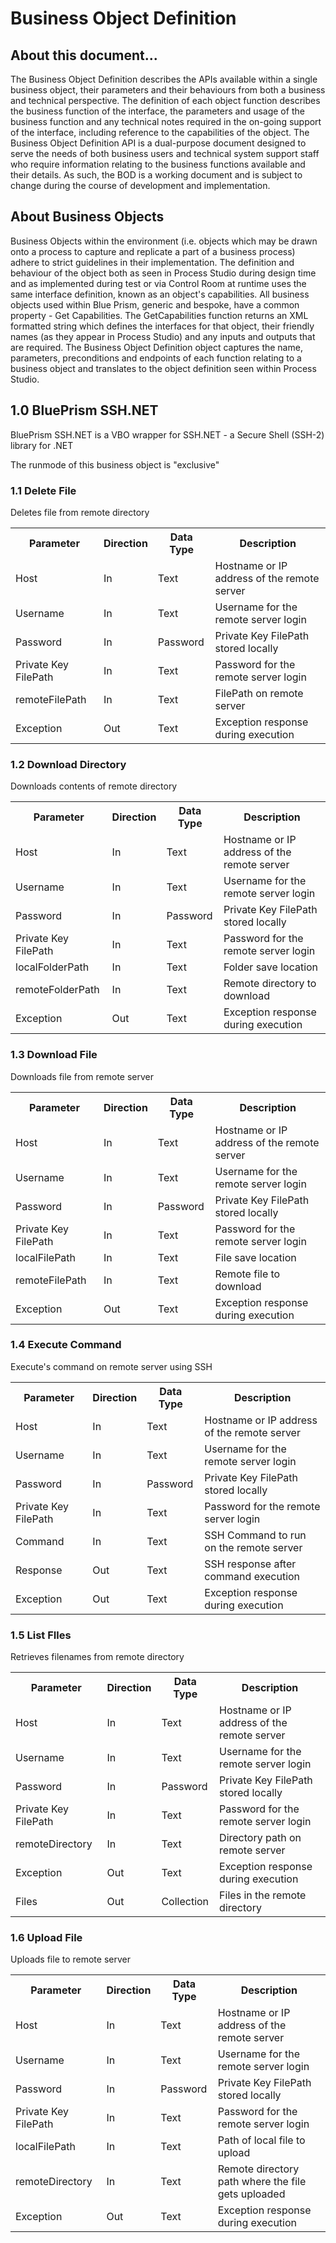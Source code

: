 <html xmlns="http://www.w3.org/TR/xhtml1/strict">
  <body>
    <h1>Business Object Definition</h1>
    <h2>About this document...</h2>
    <div>The Business Object Definition describes the APIs available within a single business object, their parameters and their behaviours from both a business and technical perspective. The definition of each object function describes the business function of the interface, the parameters and usage of the business function and any technical notes required in the on-going support of the interface, including reference to the capabilities of the object. The Business Object Definition API is a dual-purpose document designed to serve the needs of both business users and technical system support staff who require information relating to the business functions available and their details. As such, the BOD is a working document and is subject to change during the course of development and implementation.</div>
    <h2>About Business Objects</h2>
    <div>Business Objects within the environment (i.e. objects which may be drawn onto a process to capture and replicate a part of a business process) adhere to strict guidelines in their implementation. The definition and behaviour of the object both as seen in Process Studio during design time and as implemented during test or via Control Room at runtime uses the same interface definition, known as an object's capabilities. All business objects used within Blue Prism, generic and bespoke, have a common property - Get Capabilities. The GetCapabilities function returns an XML formatted string which defines the interfaces for that object, their friendly names (as they appear in Process Studio) and any inputs and outputs that are required. The Business Object Definition object captures the name, parameters, preconditions and endpoints of each function relating to a business object and translates to the object definition seen within Process Studio.</div>
    <h2>1.0 BluePrism SSH.NET</h2>
    <div>BluePrism SSH.NET is a VBO wrapper for SSH.NET - a Secure Shell (SSH-2) library for .NET</div>
    <p>The runmode of this business object is "exclusive"</p>
    <h3>1.1 Delete File</h3>
    <div>Deletes file from remote directory</div>
    <table>
      <tr>
        <th>Parameter</th>
        <th>Direction</th>
        <th>Data Type</th>
        <th>Description</th>
      </tr>
      <tr>
        <td>Host</td>
        <td>In</td>
        <td>Text</td>
        <td>Hostname or IP address of the remote server</td>
      </tr>
      <tr>
        <td>Username</td>
        <td>In</td>
        <td>Text</td>
        <td>Username for the remote server login</td>
      </tr>
      <tr>
        <td>Password</td>
        <td>In</td>
        <td>Password</td>
        <td>Private Key FilePath stored locally</td>
      </tr>
      <tr>
        <td>Private Key FilePath</td>
        <td>In</td>
        <td>Text</td>
        <td>Password for the remote server login</td>
      </tr>
      <tr>
        <td>remoteFilePath</td>
        <td>In</td>
        <td>Text</td>
        <td>FilePath on remote server</td>
      </tr>
      <tr>
        <td>Exception</td>
        <td>Out</td>
        <td>Text</td>
        <td>Exception response during execution</td>
      </tr>
    </table>
    <h3>1.2 Download Directory</h3>
    <div>Downloads contents of remote directory</div>
    <table>
      <tr>
        <th>Parameter</th>
        <th>Direction</th>
        <th>Data Type</th>
        <th>Description</th>
      </tr>
      <tr>
        <td>Host</td>
        <td>In</td>
        <td>Text</td>
        <td>Hostname or IP address of the remote server</td>
      </tr>
      <tr>
        <td>Username</td>
        <td>In</td>
        <td>Text</td>
        <td>Username for the remote server login</td>
      </tr>
      <tr>
        <td>Password</td>
        <td>In</td>
        <td>Password</td>
        <td>Private Key FilePath stored locally</td>
      </tr>
      <tr>
        <td>Private Key FilePath</td>
        <td>In</td>
        <td>Text</td>
        <td>Password for the remote server login</td>
      </tr>
      <tr>
        <td>localFolderPath</td>
        <td>In</td>
        <td>Text</td>
        <td>Folder save location</td>
      </tr>
      <tr>
        <td>remoteFolderPath</td>
        <td>In</td>
        <td>Text</td>
        <td>Remote directory to download</td>
      </tr>
      <tr>
        <td>Exception</td>
        <td>Out</td>
        <td>Text</td>
        <td>Exception response during execution</td>
      </tr>
    </table>
    <h3>1.3 Download File</h3>
    <div>Downloads file from remote server</div>
    <table>
      <tr>
        <th>Parameter</th>
        <th>Direction</th>
        <th>Data Type</th>
        <th>Description</th>
      </tr>
      <tr>
        <td>Host</td>
        <td>In</td>
        <td>Text</td>
        <td>Hostname or IP address of the remote server</td>
      </tr>
      <tr>
        <td>Username</td>
        <td>In</td>
        <td>Text</td>
        <td>Username for the remote server login</td>
      </tr>
      <tr>
        <td>Password</td>
        <td>In</td>
        <td>Password</td>
        <td>Private Key FilePath stored locally</td>
      </tr>
      <tr>
        <td>Private Key FilePath</td>
        <td>In</td>
        <td>Text</td>
        <td>Password for the remote server login</td>
      </tr>
      <tr>
        <td>localFilePath</td>
        <td>In</td>
        <td>Text</td>
        <td>File save location</td>
      </tr>
      <tr>
        <td>remoteFilePath</td>
        <td>In</td>
        <td>Text</td>
        <td>Remote file to download</td>
      </tr>
      <tr>
        <td>Exception</td>
        <td>Out</td>
        <td>Text</td>
        <td>Exception response during execution</td>
      </tr>
    </table>
    <h3>1.4 Execute Command</h3>
    <div>Execute's command on remote server using SSH</div>
    <table>
      <tr>
        <th>Parameter</th>
        <th>Direction</th>
        <th>Data Type</th>
        <th>Description</th>
      </tr>
      <tr>
        <td>Host</td>
        <td>In</td>
        <td>Text</td>
        <td>Hostname or IP address of the remote server</td>
      </tr>
      <tr>
        <td>Username</td>
        <td>In</td>
        <td>Text</td>
        <td>Username for the remote server login</td>
      </tr>
      <tr>
        <td>Password</td>
        <td>In</td>
        <td>Password</td>
        <td>Private Key FilePath stored locally</td>
      </tr>
      <tr>
        <td>Private Key FilePath</td>
        <td>In</td>
        <td>Text</td>
        <td>Password for the remote server login</td>
      </tr>
      <tr>
        <td>Command</td>
        <td>In</td>
        <td>Text</td>
        <td>SSH Command to run on the remote server</td>
      </tr>
      <tr>
        <td>Response</td>
        <td>Out</td>
        <td>Text</td>
        <td>SSH response after command execution</td>
      </tr>
      <tr>
        <td>Exception</td>
        <td>Out</td>
        <td>Text</td>
        <td>Exception response during execution</td>
      </tr>
    </table>
    <h3>1.5 List FIles</h3>
    <div>Retrieves filenames from remote directory</div>
    <table>
      <tr>
        <th>Parameter</th>
        <th>Direction</th>
        <th>Data Type</th>
        <th>Description</th>
      </tr>
      <tr>
        <td>Host</td>
        <td>In</td>
        <td>Text</td>
        <td>Hostname or IP address of the remote server</td>
      </tr>
      <tr>
        <td>Username</td>
        <td>In</td>
        <td>Text</td>
        <td>Username for the remote server login</td>
      </tr>
      <tr>
        <td>Password</td>
        <td>In</td>
        <td>Password</td>
        <td>Private Key FilePath stored locally</td>
      </tr>
      <tr>
        <td>Private Key FilePath</td>
        <td>In</td>
        <td>Text</td>
        <td>Password for the remote server login</td>
      </tr>
      <tr>
        <td>remoteDirectory</td>
        <td>In</td>
        <td>Text</td>
        <td>Directory path on remote server</td>
      </tr>
      <tr>
        <td>Exception</td>
        <td>Out</td>
        <td>Text</td>
        <td>Exception response during execution</td>
      </tr>
      <tr>
        <td>Files</td>
        <td>Out</td>
        <td>Collection</td>
        <td>Files in the remote directory</td>
      </tr>
    </table>
    <h3>1.6 Upload File</h3>
    <div>Uploads file to remote server</div>
    <table>
      <tr>
        <th>Parameter</th>
        <th>Direction</th>
        <th>Data Type</th>
        <th>Description</th>
      </tr>
      <tr>
        <td>Host</td>
        <td>In</td>
        <td>Text</td>
        <td>Hostname or IP address of the remote server</td>
      </tr>
      <tr>
        <td>Username</td>
        <td>In</td>
        <td>Text</td>
        <td>Username for the remote server login</td>
      </tr>
      <tr>
        <td>Password</td>
        <td>In</td>
        <td>Password</td>
        <td>Private Key FilePath stored locally</td>
      </tr>
      <tr>
        <td>Private Key FilePath</td>
        <td>In</td>
        <td>Text</td>
        <td>Password for the remote server login</td>
      </tr>
      <tr>
        <td>localFilePath</td>
        <td>In</td>
        <td>Text</td>
        <td>Path of local file to upload</td>
      </tr>
      <tr>
        <td>remoteDirectory</td>
        <td>In</td>
        <td>Text</td>
        <td>Remote directory path where the file gets uploaded</td>
      </tr>
      <tr>
        <td>Exception</td>
        <td>Out</td>
        <td>Text</td>
        <td>Exception response during execution</td>
      </tr>
    </table>
  </body>
</html>
